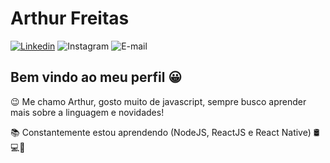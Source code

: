 # Arthur Freitas

[![Linkedin](https://img.shields.io/badge/-Linkedin-blue?style=flat-square&logo=Linkedin&logoColor=white&url=https://www.linkedin.com/in/arthurssfreitas/)](https://www.linkedin.com/in/arthurssfreitas/)
![Instagram](https://img.shields.io/badge/-Instagram-orange?style=flat-square&logo=Instagram&logoColor=white&link=https://www.instagram.com/arthurssfreitas/)
![E-mail](https://img.shields.io/badge/-Email-c14438?style=flat-square&logo=Gmail&logoColor=white&link=mailto:contato@arthursfreitas.com.br)

## Bem vindo ao meu perfil 😀

😉 Me chamo Arthur, gosto muito de javascript, sempre busco aprender mais sobre a linguagem e novidades!

📚 Constantemente estou aprendendo (NodeJS, ReactJS e React Native) 🛢💻📱
